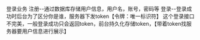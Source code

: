 登录业务
    注册--通过数据库存储用户信息，用户名，账号，密码等
    登录--登录成功时后台为了区分你是谁，服务器下发token【令牌：唯一标识符】
        这个登录接口不完美，一般登录成功只会返回token，前台持久化存储token，【带着token找服务器要用户信息进行展示】